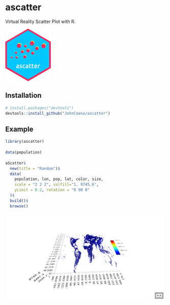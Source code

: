 # ascatter

Virtual Reality Scatter Plot with R.

![logo](man/figures/logo.png)

## Installation

``` r
# install.packages("devtools")
devtools::install_github("JohnCoene/ascatter")
```
## Example

``` r
library(ascatter)

data(population)

aScatter$
  new(title = "Random")$
  data(
    population, lon, pop, lat, color, size, 
    scale = "2 2 2", valfill="1, 9745.6", 
    yLimit = 0.2, rotation = "0 90 0"
  )$
  build()$
  browse()
```

![output](example.png)
